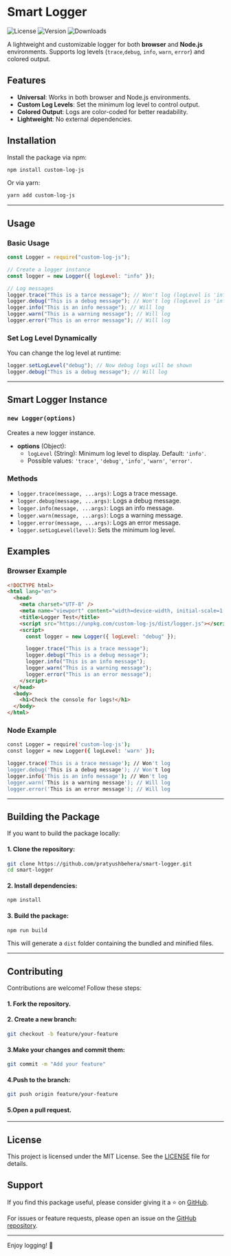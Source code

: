 # Smart Logger

![License](https://img.shields.io/badge/license-MIT-blue)
![Version](https://img.shields.io/npm/v/custom-log-js)
![Downloads](https://img.shields.io/npm/dm/custom-log-js)

A lightweight and customizable logger for both **browser** and **Node.js** environments. Supports log levels (`trace`,`debug`, `info`, `warn`, `error`) and colored output.

## Features

- **Universal**: Works in both browser and Node.js environments.
- **Custom Log Levels**: Set the minimum log level to control output.
- **Colored Output**: Logs are color-coded for better readability.
- **Lightweight**: No external dependencies.

## Installation

Install the package via npm:

```bash
npm install custom-log-js
```

Or via yarn:

```bash
yarn add custom-log-js
```

---

## Usage

### Basic Usage

```javascript
const Logger = require("custom-log-js");

// Create a logger instance
const logger = new Logger({ logLevel: "info" });

// Log messages
logger.trace("This is a tarce message"); // Won't log (logLevel is 'info')
logger.debug("This is a debug message"); // Won't log (logLevel is 'info')
logger.info("This is an info message"); // Will log
logger.warn("This is a warning message"); // Will log
logger.error("This is an error message"); // Will log
```

### Set Log Level Dynamically

You can change the log level at runtime:

```javascript
logger.setLogLevel("debug"); // Now debug logs will be shown
logger.debug("This is a debug message"); // Will log
```

---

## Smart Logger Instance

### `new Logger(options)`

Creates a new logger instance.

- **options** (Object):
  - `logLevel` (String): Minimum log level to display. Default: `'info'`.
  - Possible values: `'trace'`, `'debug'`, `'info'`, `'warn'`, `'error'`.

### Methods

- `logger.trace(message, ...args)`: Logs a trace message.
- `logger.debug(message, ...args)`: Logs a debug message.
- `logger.info(message, ...args)`: Logs an info message.
- `logger.warn(message, ...args)`: Logs a warning message.
- `logger.error(message, ...args)`: Logs an error message.
- `logger.setLogLevel(level)`: Sets the minimum log level.

## Examples

### Browser Example

```html
<!DOCTYPE html>
<html lang="en">
  <head>
    <meta charset="UTF-8" />
    <meta name="viewport" content="width=device-width, initial-scale=1.0" />
    <title>Logger Test</title>
    <script src="https://unpkg.com/custom-log-js/dist/logger.js"></script>
    <script>
      const logger = new Logger({ logLevel: "debug" });

      logger.trace("This is a trace message");
      logger.debug("This is a debug message");
      logger.info("This is an info message");
      logger.warn("This is a warning message");
      logger.error("This is an error message");
    </script>
  </head>
  <body>
    <h1>Check the console for logs!</h1>
  </body>
</html>
```

### Node Example

```bash
const Logger = require('custom-log-js');
const logger = new Logger({ logLevel: 'warn' });

logger.trace('This is a trace message'); // Won't log
logger.debug('This is a debug message'); // Won't log
logger.info('This is an info message'); // Won't log
logger.warn('This is a warning message'); // Will log
logger.error('This is an error message'); // Will log
```

---

## Building the Package

If you want to build the package locally:

#### 1. Clone the repository:

```bash
git clone https://github.com/pratyushbehera/smart-logger.git
cd smart-logger
```

#### 2. Install dependencies:

```bash
npm install
```

#### 3. Build the package:

```bash
npm run build
```

This will generate a `dist` folder containing the bundled and minified files.

---

## Contributing

Contributions are welcome! Follow these steps:

#### 1. Fork the repository.

#### 2. Create a new branch:

```bash
git checkout -b feature/your-feature
```

#### 3.Make your changes and commit them:

```bash
git commit -m "Add your feature"
```

#### 4.Push to the branch:

```bash
git push origin feature/your-feature
```

#### 5.Open a pull request.

---

## License

This project is licensed under the MIT License. See the [LICENSE](LICENSE) file for details.

## Support

If you find this package useful, please consider giving it a ⭐️ on [GitHub](https://github.com/pratyushbehera/smart-logger).

For issues or feature requests, please open an issue on the [GitHub repository](https://github.com/pratyushbehera/smart-logger/issues).

---

Enjoy logging! 🚀
